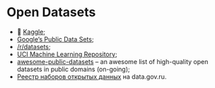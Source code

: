# Open Datasets

* :small_blue_diamond: [Kaggle](https://www.kaggle.com/datasets);
* [Google’s Public Data Sets](https://cloud.google.com/bigquery/public-data/);
* [/r/datasets](https://www.reddit.com/r/datasets);
* [UCI Machine Learning Repository](http://archive.ics.uci.edu/ml/);
* [awesome-public-datasets](https://github.com/caesar0301/awesome-public-datasets) – an awesome list of high-quality open datasets in public domains (on-going);
* [Реестр наборов открытых данных](http://data.gov.ru/opendata) на data.gov.ru.
